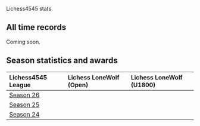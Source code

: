 Lichess4545 stats.

## All time records

Coming soon.

## Season statistics and awards

| Lichess4545 League                                                                     | Lichess LoneWolf (Open) | Lichess LoneWolf (U1800) |
|:---------------------------------------------------------------------------------------|:------------------------|:-------------------------|
| [Season 26](https://rahulan-c.github.io/lichess4545-stats/reports/stats_4545_s26.html) |                         |                          |
| [Season 25](https://rahulan-c.github.io/lichess4545-stats/reports/stats_4545_s25.html) |                         |                          |
| [Season 24](https://rahulan-c.github.io/lichess4545-stats/reports/stats_4545_s24.html) |                         |                          |
